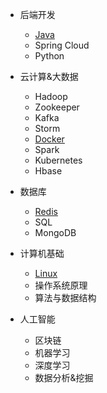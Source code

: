 - 后端开发

  - [Java](/beDev/Java/JavaBar)
  - Spring Cloud
  - Python
- 云计算&大数据
  - Hadoop
  - Zookeeper
  - Kafka
  - Storm
  - [Docker](/bigData/Docker/docker)
  - Spark
  - Kubernetes
  - Hbase
- 数据库
  - [Redis](/dataBase/Redis/Redis)
  - SQL
  - MongoDB
- 计算机基础
  - [Linux](/algorithm/Linux/linux)
  - 操作系统原理
  - 算法与数据结构
- 人工智能
  - 区块链
  - 机器学习
  - 深度学习
  - 数据分析&挖掘
